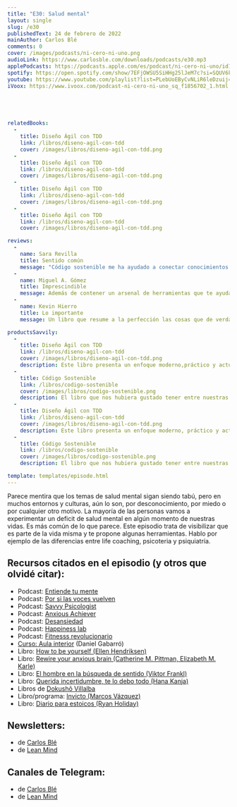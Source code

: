 ```yaml
---
title: "E30: Salud mental"
layout: single
slug: /e30
publishedText: 24 de febrero de 2022
mainAuthor: Carlos Blé
comments: 0
cover: /images/podcasts/ni-cero-ni-uno.png
audioLink: https://www.carlosble.com/downloads/podcasts/e30.mp3
applePodcasts: https://podcasts.apple.com/es/podcast/ni-cero-ni-uno/id1494641496
spotify: https://open.spotify.com/show/7EFjOWSU5SiHHg25lJeM7c?si=SQUV6kwuTl-dUN4t3QusqA&nd=1
youtube: https://www.youtube.com/playlist?list=PLebUoEByCvNLiR6leDzuij4C0PrjX-0Uq
iVoox: https://www.ivoox.com/podcast-ni-cero-ni-uno_sq_f1856702_1.html





relatedBooks:
  -
    title: Diseño Ágil con TDD
    link: /libros/diseno-agil-con-tdd
    cover: /images/libros/diseno-agil-con-tdd.png
  -
    title: Diseño Ágil con TDD
    link: /libros/diseno-agil-con-tdd
    cover: /images/libros/diseno-agil-con-tdd.png
  -
    title: Diseño Ágil con TDD
    link: /libros/diseno-agil-con-tdd
    cover: /images/libros/diseno-agil-con-tdd.png
  -
    title: Diseño Ágil con TDD
    link: /libros/diseno-agil-con-tdd
    cover: /images/libros/diseno-agil-con-tdd.png

reviews:
  -
    name: Sara Revilla
    title: Sentido común
    message: "Código sostenible me ha ayudado a conectar conocimientos que ni siquiera sabía que tenía. Carlos Blé explica y justifica los conceptos del código sostenible de tal manera que se convierten en sentido común."
  -
    name: Miguel A. Gómez
    title: Imprescindible
    message: Además de contener un arsenal de herramientas que te ayudaran a mejorar tu técnica como developer, es muy ameno. El mejor libro de programación en español que podrás encontrar.
  -
    name: Kevin Hierro
    title: Lo importante
    message: Un libro que resume a la perfección las cosas que de verdad aportan y se aplican en el día a día

productsSavvily:
  -
    title: Diseño Ágil con TDD
    link: /libros/diseno-agil-con-tdd
    cover: /images/libros/diseno-agil-con-tdd.png
    description: Este libro presenta un enfoque moderno,práctico y actualizado de TDD, con diferentes lenguajes de programación, apto para cualquier persona que desarrolle software.
  -
    title: Código Sostenible
    link: /libros/codigo-sostenible
    cover: /images/libros/codigo-sostenible.png
    description: El libro que nos hubiera gustado tener entre nuestras manos cuando estábamos aprendiendo a programar.
  -
    title: Diseño Ágil con TDD
    link: /libros/diseno-agil-con-tdd
    cover: /images/libros/diseno-agil-con-tdd.png
    description: Este libro presenta un enfoque moderno, práctico y actualizado de TDD, con diferentes lenguajes de programación, apto para cualquier persona que desarrolle software.
  -
    title: Código Sostenible
    link: /libros/codigo-sostenible
    cover: /images/libros/codigo-sostenible.png
    description: El libro que nos hubiera gustado tener entre nuestras manos cuando estábamos aprendiendo a programar.

template: templates/episode.html
---
```


Parece mentira que los temas de salud mental sigan siendo tabú, pero en muchos entornos y culturas, aún lo son, por desconocimiento, por miedo o por cualquier otro motivo. La mayoría de las personas vamos a experimentar un deficit de salud mental en algún momento de nuestras vidas. Es más común de lo que parece. Este episodio trata de visibilizar que es parte de la vida misma y te propone algunas herramientas. Hablo por ejemplo de las diferencias entre life coaching, psicoteria y psiquiatría.


## Recursos citados en el episodio (y otros que olvidé citar):


* Podcast: [Entiende tu mente](https://open.spotify.com/show/0sGGLIDnnijRPLef7InllD)
* Podcast: [Por si las voces vuelven](https://open.spotify.com/show/3ZsoveYNKojRyaeWpM3ruo)
* Podcast: [Savvy Psicologist](https://www.quickanddirtytips.com/savvy-psychologist)
* Podcast: [Anxious Achiever](https://hbr.org/2019/09/podcast-the-anxious-achiever)
* Podcast: [Desansiedad](https://www.desansiedad.com/podcast)
* Podcast: [Happiness lab](https://www.happinesslab.fm/)
* Podcast: [Fitnesss revolucionario](https://www.fitnessrevolucionario.com/radio/)
* [Curso: Aula interior](https://danielgabarro.com/aula-interior/) (Daniel Gabarró)
* Libro: [How to be yourself (Ellen Hendriksen)](https://www.ellenhendriksen.com/book)
* Libro: [Rewire your anxious brain (Catherine M. Pittman, Elizabeth M. Karle)](https://www.amazon.es/Rewire-Your-Anxious-Brain-Neuroscience/dp/1626251134)
* Libro: [El hombre en la búsqueda de sentido (Viktor Frankl)](https://es.wikipedia.org/wiki/El_hombre_en_busca_de_sentido)
* Libro: [Querida incertidumbre, te lo debo todo (Hana Kanja)](https://www.hanakanjaa.com/querida-incertidumbre/)
* Libros de [Dokushô Villalba](https://www.casadellibro.com/libros-ebooks/dokusho-villalba/20082)
* Libro/programa: [Invicto (Marcos Vázquez)](https://www.fitnessrevolucionario.com/programas/invicto/)
* Libro: [Diario para estoicos (Ryan Holiday)](https://www.casadellibro.com/libro-diario-para-estoicos-365-reflexiones-sobre-la-sabiduria-la-perseverancia-y-el-arte-de-vivir/9788417963156/11854754)


## Newsletters: 


* de [Carlos Blé](https://www.subscribepage.com/v3z8u6)
* de [Lean Mind](https://www.subscribepage.com/p3v4h5)


## Canales de Telegram: 


* de [Carlos Blé](https://t.me/carlosble)
* de [Lean Mind](https://t.me/leanmind)
